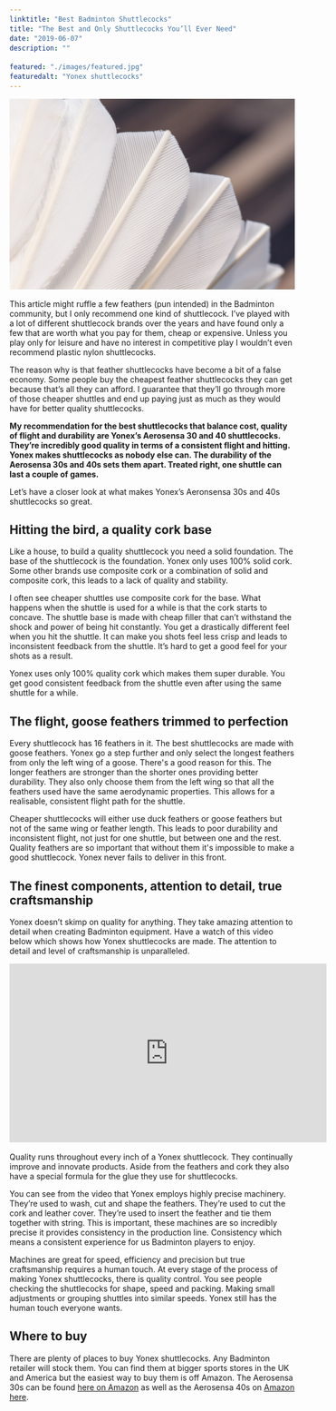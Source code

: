 ```yaml
---
linktitle: "Best Badminton Shuttlecocks"
title: "The Best and Only Shuttlecocks You’ll Ever Need"
date: "2019-06-07"
description: ""

featured: "./images/featured.jpg"
featuredalt: "Yonex shuttlecocks"
---
```


![Feathers of a shuttlecock](./images/featured.jpg)

This article might ruffle a few feathers (pun intended) in the Badminton community, but I only recommend one kind of shuttlecock. I’ve played with a lot of different shuttlecock brands over the years and have found only a few that are worth what you pay for them, cheap or expensive. Unless you play only for leisure and have no interest in competitive play I wouldn’t even recommend plastic nylon shuttlecocks.

The reason why is that feather shuttlecocks have become a bit of a false economy. Some people buy the cheapest feather shuttlecocks they can get because that’s all they can afford. I guarantee that they’ll go through more of those cheaper shuttles and end up paying just as much as they would have for better quality shuttlecocks.

**My recommendation for the best shuttlecocks that balance cost, quality of flight and durability are Yonex’s Aerosensa 30 and 40 shuttlecocks. They’re incredibly good quality in terms of a consistent flight and hitting. Yonex makes shuttlecocks as nobody else can. The durability of the Aerosensa 30s and 40s sets them apart. Treated right, one shuttle can last a couple of games.**

Let’s have a closer look at what makes Yonex’s Aeronsensa 30s and 40s shuttlecocks so great.

## Hitting the bird, a quality cork base

Like a house, to build a quality shuttlecock you need a solid foundation. The base of the shuttlecock is the foundation. Yonex only uses 100% solid cork. Some other brands use composite cork or a combination of solid and composite cork, this leads to a lack of quality and stability.

I often see cheaper shuttles use composite cork for the base. What happens when the shuttle is used for a while is that the cork starts to concave. The shuttle base is made with cheap filler that can’t withstand the shock and power of being hit constantly. You get a drastically different feel when you hit the shuttle. It can make you shots feel less crisp and leads to inconsistent feedback from the shuttle. It’s hard to get a good feel for your shots as a result.

Yonex uses only 100% quality cork which makes them super durable. You get good consistent feedback from the shuttle even after using the same shuttle for a while.

## The flight, goose feathers trimmed to perfection

Every shuttlecock has 16 feathers in it. The best shuttlecocks are made with goose feathers. Yonex go a step further and only select the longest feathers from only the left wing of a goose. There's a good reason for this. The longer feathers are stronger than the shorter ones providing better durability. They also only choose them from the left wing so that all the feathers used have the same aerodynamic properties. This allows for a realisable, consistent flight path for the shuttle.

Cheaper shuttlecocks will either use duck feathers or goose feathers but not of the same wing or feather length. This leads to poor durability and inconsistent flight, not just for one shuttle, but between one and the rest. Quality feathers are so important that without them it's impossible to make a good shuttlecock. Yonex never fails to deliver in this front.

## The finest components, attention to detail, true craftsmanship

Yonex doesn’t skimp on quality for anything. They take amazing attention to detail when creating Badminton equipment. Have a watch of this video below which shows how Yonex shuttlecocks are made. The attention to detail and level of craftsmanship is unparalleled.

<iframe width="560" height="315" src="https://www.youtube.com/embed/irxZlopLgCo" frameborder="0" allow="accelerometer; autoplay; encrypted-media; gyroscope; picture-in-picture" allowfullscreen></iframe>

Quality runs throughout every inch of a Yonex shuttlecock. They continually improve and innovate products. Aside from the feathers and cork they also have a special formula for the glue they use for shuttlecocks.

You can see from the video that Yonex employs highly precise machinery. They’re used to wash, cut and shape the feathers. They’re used to cut the cork and leather cover. They’re used to insert the feather and tie them together with string. This is important, these machines are so incredibly precise it provides consistency in the production line. Consistency which means a consistent experience for us Badminton players to enjoy.

Machines are great for speed, efficiency and precision but true craftsmanship requires a human touch. At every stage of the process of making Yonex shuttlecocks, there is quality control. You see people checking the shuttlecocks for shape, speed and packing. Making small adjustments or grouping shuttles into similar speeds. Yonex still has the human touch everyone wants.

## Where to buy

There are plenty of places to buy Yonex shuttlecocks. Any Badminton retailer will stock them. You can find them at bigger sports stores in the UK and America but the easiest way to buy them is off Amazon. The Aerosensa 30s can be found [here on Amazon](https://www.amazon.co.uk/YONEX-AeroSensa-30-Feather-Badminton-Shuttlecocks/dp/B000ZLTFPK/ref=sr_1_1?crid=U845Y2U5TPBN&keywords=yonex+aerosensa+30&qid=1559142024&s=gateway&sprefix=yonex+aero%2Caps%2C230&sr=8-1https://www.amazon.co.uk/YONEX-AeroSensa-30-Feather-Badminton-Shuttlecocks/dp/B000ZLTFPK/ref=sr_1_1?crid=U845Y2U5TPBN&keywords=yonex+aerosensa+30&qid=1559142024&s=gateway&sprefix=yonex+aero%2Caps%2C230&sr=8-1) as well as the Aerosensa 40s on [Amazon here](https://www.amazon.co.uk/Yonex-Aerosensa-40-Shuttlecocks-White/dp/B003V8TAS6/ref=sr_1_1?keywords=yonex+aerosensa+40&qid=1559142033&s=gateway&sr=8-1).
